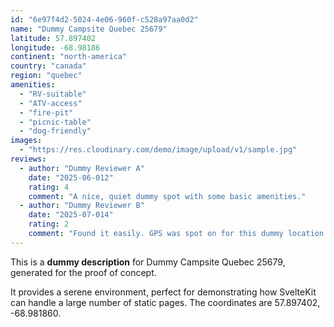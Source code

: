 ```yaml
---
id: "6e97f4d2-5024-4e06-960f-c528a97aa0d2"
name: "Dummy Campsite Quebec 25679"
latitude: 57.897402
longitude: -68.98186
continent: "north-america"
country: "canada"
region: "quebec"
amenities:
  - "RV-suitable"
  - "ATV-access"
  - "fire-pit"
  - "picnic-table"
  - "dog-friendly"
images:
  - "https://res.cloudinary.com/demo/image/upload/v1/sample.jpg"
reviews:
  - author: "Dummy Reviewer A"
    date: "2025-06-012"
    rating: 4
    comment: "A nice, quiet dummy spot with some basic amenities."
  - author: "Dummy Reviewer B"
    date: "2025-07-014"
    rating: 2
    comment: "Found it easily. GPS was spot on for this dummy location."
---
```


This is a **dummy description** for Dummy Campsite Quebec 25679, generated for the proof of concept.

It provides a serene environment, perfect for demonstrating how SvelteKit can handle a large number of static pages. The coordinates are 57.897402, -68.981860.
